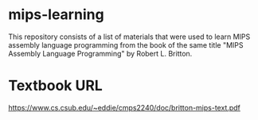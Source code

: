 # mips-learning

This repository consists of a list of materials that were used to learn MIPS assembly language programming from the book of the same title "MIPS Assembly Language Programming" by Robert L. Britton.

# Textbook URL

https://www.cs.csub.edu/~eddie/cmps2240/doc/britton-mips-text.pdf
